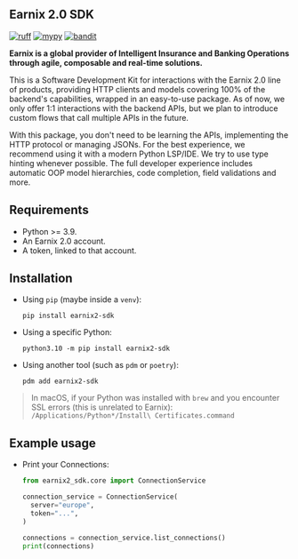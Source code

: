 ## Earnix 2.0 SDK

[![ruff](https://img.shields.io/endpoint?url=https://raw.githubusercontent.com/astral-sh/ruff/main/assets/badge/v2.json)](https://github.com/astral-sh/ruff)
[![mypy](https://www.mypy-lang.org/static/mypy_badge.svg)](https://github.com/python/mypy)
[![bandit](https://img.shields.io/badge/security-bandit-yellow.svg)](https://github.com/PyCQA/bandit)

**Earnix is a global provider of Intelligent Insurance and Banking Operations through agile, composable and real-time solutions.**

This is a Software Development Kit for interactions with the Earnix 2.0 line of products, providing HTTP clients and models covering 100% of the backend's capabilities, wrapped in an easy-to-use package. As of now, we only offer 1:1 interactions with the backend APIs, but we plan to introduce custom flows that call multiple APIs in the future.

With this package, you don't need to be learning the APIs, implementing the HTTP protocol or managing JSONs. For the best experience, we recommend using it with a modern Python LSP/IDE. We try to use type hinting whenever possible. The full developer experience includes automatic OOP model hierarchies, code completion, field validations and more.

## Requirements

- Python >= 3.9.
- An Earnix 2.0 account.
- A token, linked to that account.

## Installation

- Using `pip` (maybe inside a `venv`):

  ```shell
  pip install earnix2-sdk
  ```

- Using a specific Python:

  ```shell
  python3.10 -m pip install earnix2-sdk
  ```

- Using another tool (such as `pdm` or `poetry`):

  ```shell
  pdm add earnix2-sdk
  ```

> In macOS, if your Python was installed with `brew` and you encounter SSL errors (this is unrelated to Earnix):  
> `/Applications/Python*/Install\ Certificates.command`

## Example usage

- Print your Connections:

  ```python
  from earnix2_sdk.core import ConnectionService

  connection_service = ConnectionService(
    server="europe",
    token="...",
  )

  connections = connection_service.list_connections()
  print(connections)
  ```
